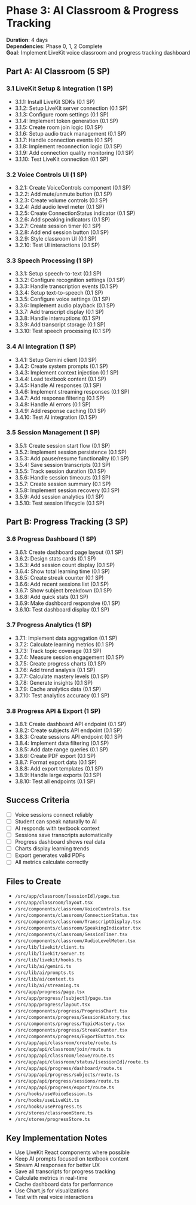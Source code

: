# Phase 3: AI Classroom & Progress Tracking

**Duration**: 4 days  
**Dependencies**: Phase 0, 1, 2 Complete  
**Goal**: Implement LiveKit voice classroom and progress tracking dashboard

## Part A: AI Classroom (5 SP)

### 3.1 LiveKit Setup & Integration (1 SP)
- 3.1.1: Install LiveKit SDKs (0.1 SP)
- 3.1.2: Setup LiveKit server connection (0.1 SP)
- 3.1.3: Configure room settings (0.1 SP)
- 3.1.4: Implement token generation (0.1 SP)
- 3.1.5: Create room join logic (0.1 SP)
- 3.1.6: Setup audio track management (0.1 SP)
- 3.1.7: Handle connection events (0.1 SP)
- 3.1.8: Implement reconnection logic (0.1 SP)
- 3.1.9: Add connection quality monitoring (0.1 SP)
- 3.1.10: Test LiveKit connection (0.1 SP)

### 3.2 Voice Controls UI (1 SP)
- 3.2.1: Create VoiceControls component (0.1 SP)
- 3.2.2: Add mute/unmute button (0.1 SP)
- 3.2.3: Create volume controls (0.1 SP)
- 3.2.4: Add audio level meter (0.1 SP)
- 3.2.5: Create ConnectionStatus indicator (0.1 SP)
- 3.2.6: Add speaking indicators (0.1 SP)
- 3.2.7: Create session timer (0.1 SP)
- 3.2.8: Add end session button (0.1 SP)
- 3.2.9: Style classroom UI (0.1 SP)
- 3.2.10: Test UI interactions (0.1 SP)

### 3.3 Speech Processing (1 SP)
- 3.3.1: Setup speech-to-text (0.1 SP)
- 3.3.2: Configure recognition settings (0.1 SP)
- 3.3.3: Handle transcription events (0.1 SP)
- 3.3.4: Setup text-to-speech (0.1 SP)
- 3.3.5: Configure voice settings (0.1 SP)
- 3.3.6: Implement audio playback (0.1 SP)
- 3.3.7: Add transcript display (0.1 SP)
- 3.3.8: Handle interruptions (0.1 SP)
- 3.3.9: Add transcript storage (0.1 SP)
- 3.3.10: Test speech processing (0.1 SP)

### 3.4 AI Integration (1 SP)
- 3.4.1: Setup Gemini client (0.1 SP)
- 3.4.2: Create system prompts (0.1 SP)
- 3.4.3: Implement context injection (0.1 SP)
- 3.4.4: Load textbook content (0.1 SP)
- 3.4.5: Handle AI responses (0.1 SP)
- 3.4.6: Implement streaming responses (0.1 SP)
- 3.4.7: Add response filtering (0.1 SP)
- 3.4.8: Handle AI errors (0.1 SP)
- 3.4.9: Add response caching (0.1 SP)
- 3.4.10: Test AI integration (0.1 SP)

### 3.5 Session Management (1 SP)
- 3.5.1: Create session start flow (0.1 SP)
- 3.5.2: Implement session persistence (0.1 SP)
- 3.5.3: Add pause/resume functionality (0.1 SP)
- 3.5.4: Save session transcripts (0.1 SP)
- 3.5.5: Track session duration (0.1 SP)
- 3.5.6: Handle session timeouts (0.1 SP)
- 3.5.7: Create session summary (0.1 SP)
- 3.5.8: Implement session recovery (0.1 SP)
- 3.5.9: Add session analytics (0.1 SP)
- 3.5.10: Test session lifecycle (0.1 SP)

## Part B: Progress Tracking (3 SP)

### 3.6 Progress Dashboard (1 SP)
- 3.6.1: Create dashboard page layout (0.1 SP)
- 3.6.2: Design stats cards (0.1 SP)
- 3.6.3: Add session count display (0.1 SP)
- 3.6.4: Show total learning time (0.1 SP)
- 3.6.5: Create streak counter (0.1 SP)
- 3.6.6: Add recent sessions list (0.1 SP)
- 3.6.7: Show subject breakdown (0.1 SP)
- 3.6.8: Add quick stats (0.1 SP)
- 3.6.9: Make dashboard responsive (0.1 SP)
- 3.6.10: Test dashboard display (0.1 SP)

### 3.7 Progress Analytics (1 SP)
- 3.7.1: Implement data aggregation (0.1 SP)
- 3.7.2: Calculate learning metrics (0.1 SP)
- 3.7.3: Track topic coverage (0.1 SP)
- 3.7.4: Measure session engagement (0.1 SP)
- 3.7.5: Create progress charts (0.1 SP)
- 3.7.6: Add trend analysis (0.1 SP)
- 3.7.7: Calculate mastery levels (0.1 SP)
- 3.7.8: Generate insights (0.1 SP)
- 3.7.9: Cache analytics data (0.1 SP)
- 3.7.10: Test analytics accuracy (0.1 SP)

### 3.8 Progress API & Export (1 SP)
- 3.8.1: Create dashboard API endpoint (0.1 SP)
- 3.8.2: Create subjects API endpoint (0.1 SP)
- 3.8.3: Create sessions API endpoint (0.1 SP)
- 3.8.4: Implement data filtering (0.1 SP)
- 3.8.5: Add date range queries (0.1 SP)
- 3.8.6: Create PDF export (0.1 SP)
- 3.8.7: Format export data (0.1 SP)
- 3.8.8: Add export templates (0.1 SP)
- 3.8.9: Handle large exports (0.1 SP)
- 3.8.10: Test all endpoints (0.1 SP)

## Success Criteria
- [ ] Voice sessions connect reliably
- [ ] Student can speak naturally to AI
- [ ] AI responds with textbook context
- [ ] Sessions save transcripts automatically
- [ ] Progress dashboard shows real data
- [ ] Charts display learning trends
- [ ] Export generates valid PDFs
- [ ] All metrics calculate correctly

## Files to Create
- `/src/app/classroom/[sessionId]/page.tsx`
- `/src/app/classroom/layout.tsx`
- `/src/components/classroom/VoiceControls.tsx`
- `/src/components/classroom/ConnectionStatus.tsx`
- `/src/components/classroom/TranscriptDisplay.tsx`
- `/src/components/classroom/SpeakingIndicator.tsx`
- `/src/components/classroom/SessionTimer.tsx`
- `/src/components/classroom/AudioLevelMeter.tsx`
- `/src/lib/livekit/client.ts`
- `/src/lib/livekit/server.ts`
- `/src/lib/livekit/hooks.ts`
- `/src/lib/ai/gemini.ts`
- `/src/lib/ai/prompts.ts`
- `/src/lib/ai/context.ts`
- `/src/lib/ai/streaming.ts`
- `/src/app/progress/page.tsx`
- `/src/app/progress/[subject]/page.tsx`
- `/src/app/progress/layout.tsx`
- `/src/components/progress/ProgressChart.tsx`
- `/src/components/progress/SessionHistory.tsx`
- `/src/components/progress/TopicMastery.tsx`
- `/src/components/progress/StreakCounter.tsx`
- `/src/components/progress/ExportButton.tsx`
- `/src/app/api/classroom/create/route.ts`
- `/src/app/api/classroom/join/route.ts`
- `/src/app/api/classroom/leave/route.ts`
- `/src/app/api/classroom/status/[sessionId]/route.ts`
- `/src/app/api/progress/dashboard/route.ts`
- `/src/app/api/progress/subjects/route.ts`
- `/src/app/api/progress/sessions/route.ts`
- `/src/app/api/progress/export/route.ts`
- `/src/hooks/useVoiceSession.ts`
- `/src/hooks/useLiveKit.ts`
- `/src/hooks/useProgress.ts`
- `/src/stores/classroomStore.ts`
- `/src/stores/progressStore.ts`

## Key Implementation Notes
- Use LiveKit React components where possible
- Keep AI prompts focused on textbook content
- Stream AI responses for better UX
- Save all transcripts for progress tracking
- Calculate metrics in real-time
- Cache dashboard data for performance
- Use Chart.js for visualizations
- Test with real voice interactions